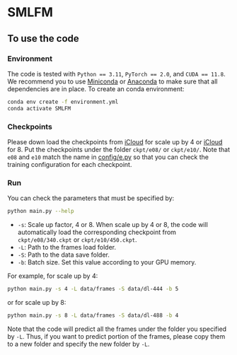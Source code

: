 # SMLFM

## To use the code

### Environment

The code is tested with `Python == 3.11`, `PyTorch == 2.0`, and `CUDA == 11.8`. We recommend you to use [Miniconda](https://docs.conda.io/en/latest/miniconda.html) or [Anaconda](https://www.anaconda.com/) to make sure that all dependencies are in place. To create an conda environment:
```bash
conda env create -f environment.yml
conda activate SMLFM
```

### Checkpoints

Please down load the checkpoints from [iCloud](https://www.icloud.com/iclouddrive/012TPd7Lh0VcCFtAog-6d3gYQ#340) for scale up by 4 or [iCloud](https://www.icloud.com/iclouddrive/027xviawbF_oLcFHSc6LvUQFQ#450) for 8. 
Put the checkpoints under the folder `ckpt/e08/` or `ckpt/e10/`.
Note that `e08` and `e10` match the name in [config/e.py](https://github.com/tianrui-qi/SMLFM/blob/main/config/e.py) so that you can check the training configuration for each checkpoint.

### Run

You can check the parameters that must be specified by:
```bash
python main.py --help
```
- `-s`: Scale up factor, 4 or 8. When scale up by 4 or 8, the code will automatically load the corresponding checkpoint from `ckpt/e08/340.ckpt` or `ckpt/e10/450.ckpt`.
- `-L`: Path to the frames load folder.
- `-S`: Path to the data save folder.
- `-b`: Batch size. Set this value according to your GPU memory.

For example, for scale up by 4:
```bash
python main.py -s 4 -L data/frames -S data/dl-444 -b 5
```
or for scale up by 8:
```bash
python main.py -s 8 -L data/frames -S data/dl-488 -b 4
```

Note that the code will predict all the frames under the folder you specified by `-L`.
Thus, if you want to predict portion of the frames, please copy them to a new folder and specify the new folder by `-L`.
